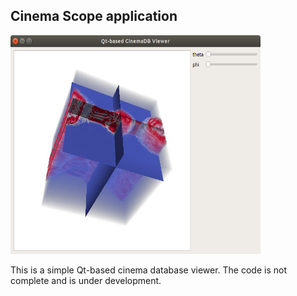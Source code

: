 ## Cinema Scope application

<img src="cinema_viewer.png" width="400" height="350" allign="middle">

This is a simple Qt-based cinema database viewer. The code is not complete and is under development. 
